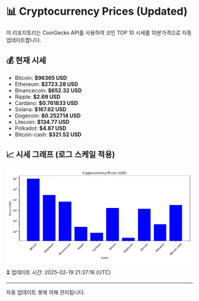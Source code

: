 
# 📊 Cryptocurrency Prices (Updated)

이 리포지토리는 CoinGecko API를 사용하여 코인 TOP 10 시세를 10분가격으로 자동 업데이트합니다.

## 💰 현재 시세
- Bitcoin: **$96365 USD**
- Ethereum: **$2723.28 USD**
- Binancecoin: **$652.32 USD**
- Ripple: **$2.69 USD**
- Cardano: **$0.761833 USD**
- Solana: **$167.62 USD**
- Dogecoin: **$0.252714 USD**
- Litecoin: **$134.77 USD**
- Polkadot: **$4.87 USD**
- Bitcoin-cash: **$321.52 USD**

## 📈 시세 그래프 (로그 스케일 적용)
![Crypto Prices](crypto_prices.png)

⏳ 업데이트 시간: 2025-02-19 21:37:16 (UTC)

---
자동 업데이트 봇에 의해 관리됩니다.
